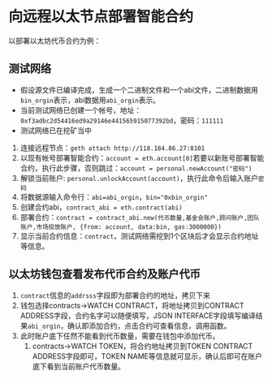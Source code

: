 # 向远程以太节点部署智能合约

以部署以太坊代币合约为例：

## 测试网络

- 假设源文件已编译完成，生成一个二进制文件和一个abi文件，二进制数据用`bin_orgin`表示，abi数据用`abi_orgin`表示。
- 当前测试网络已创建一个帐号，地址：`0xf3adbc2d54416ed9a29146e441565915077392bd`，密码：`111111`
- 测试网络已在挖矿当中

1. 连接远程节点：`geth attach http://118.184.86.27:8101`
2. 以现有帐号部署智能合约：`account = eth.account[0]`若要以新账号部署智能合约，执行此步骤，否则跳过：`account = personal.newAccount("密码")`
3. 解锁当前账户: `personal.unlockAccount(account)`，执行此命令后输入账户`密码`
4. 将数据源输入命令行：`abi=abi_orgin`，`bin="0xbin_orgin"`
5. 创建合约abi，`contract_abi = eth.contract(abi)`
6. 部署合约：`contract = contract_abi.new(代币数量,基金会账户,顾问账户,团队账户,市场投放账户, {from: account, data:bin, gas:3000000})`
7. 显示当前合约信息：`contract`，测试网络需挖到1个区块后才会显示合约地址等信息。

## 以太坊钱包查看发布代币合约及账户代币

1. `contract`信息的`addrsss`字段即为部署合约的地址，拷贝下来
2. 钱包选择contracts->WATCH CONTRACT，将地址拷贝到CONTRACT ADDRESS字段，合约名字可以随便填写，JSON INTERFACE字段填写编译结果`abi_orgin`，确认即添加合约，点击合约可查看信息，调用函数。
3. 此时账户底下任然不能看到代币数量，需要在钱包中添加代币。
    1. contracts->WATCH TOKEN，将合约地址拷贝到TOKEN CONTRACT ADDRESS字段即可，TOKEN NAME等信息就可显示，确认后即可在账户底下看到当前账户代币数量。